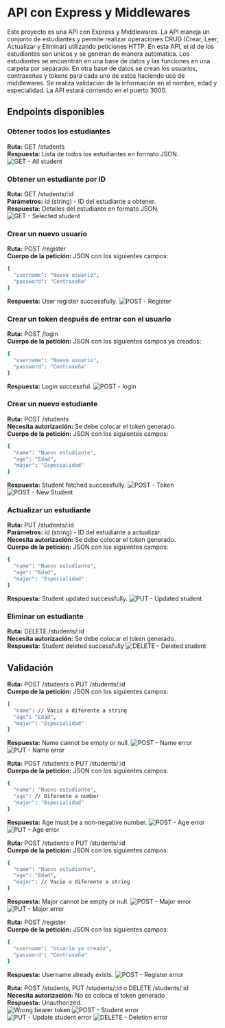 # API con Express y Middlewares

Este proyecto es una API con Express y Middlewares. La API maneja un conjunto de estudiantes y permite realizar operaciones CRUD (Crear, Leer, Actualizar y Eliminar) utilizando peticiones HTTP.
En esta API, el id de los estudiantes son unicos y se generan de manera automatica. Los estudiantes se encuentran en una base
de datos y las funciones en una carpeta por separado. 
En otra base de datos se crean los usuarios, contraseñas y tokens para cada uno de estos haciendo uso de middlewares.
Se realiza validación de la información en el nombre, edad y especialidad.
La API estará corriendo en el puerto 3000.

## Endpoints disponibles

### Obtener todos los estudiantes
**Ruta:** GET /students  
**Respuesta:** Lista de todos los estudiantes en formato JSON.
![GET - All student](image.png)

### Obtener un estudiante por ID
**Ruta:** GET /students/:id  
**Parámetros:** id (string) - ID del estudiante a obtener.  
**Respuesta:** Detalles del estudiante en formato JSON.
![GET - Selected student](image-1.png)

### Crear un nuevo usuario
**Ruta:** POST /register  
**Cuerpo de la petición:** JSON con los siguientes campos:
```bash
{
  "username": "Nuevo usuario",
  "password": "Contraseña"
}
```
**Respuesta:** User register successfully.
![POST - Register](image-2.png)

### Crear un token después de entrar con el usuario
**Ruta:** POST /login  
**Cuerpo de la petición:** JSON con los siguientes campos ya creados:
```bash
{
  "username": "Nuevo usuario",
  "password": "Contraseña"
}
```
**Respuesta:** Login successful.
![POST - login](image-3.png)

### Crear un nuevo estudiante
**Ruta:** POST /students  
**Necesita autorización:**  Se debe colocar el token generado.  
**Cuerpo de la petición:** JSON con los siguientes campos:

```bash
{
  "name": "Nuevo estudiante",
  "age": "Edad",
  "major": "Especialidad"
}
```
**Respuesta:** Student fetched successfully.
![POST - Token](image-4.png)
![POST - New Student](image-5.png)


### Actualizar un estudiante
**Ruta:** PUT /students/:id  
**Parámetros:** id (string) - ID del estudiante a actualizar.  
**Necesita autorización:**  Se debe colocar el token generado.  
**Cuerpo de la petición:** JSON con los siguientes campos:
```bash
{
  "name": "Nuevo estudiante",
  "age": "Edad",
  "major": "Especialidad"
}
``` 
**Respuesta:** Student updated successfully.
![PUT - Updated student](image-6.png)

### Eliminar un estudiante
**Ruta:** DELETE /students/:id  
**Necesita autorización:**  Se debe colocar el token generado.  
**Respuesta:** Student deleted successfully
![DELETE - Deleted student](image-7.png)


## Validación

**Ruta:** POST /students o PUT /students/:id  
**Cuerpo de la petición:** JSON con los siguientes campos:
```bash
{
  "name": // Vacio o diferente a string
  "age": "Edad",
  "major": "Especialidad"
}
```
**Respuesta:** Name cannot be empty or null.
![POST - Name error](image-8.png)
![PUT - Name error](image-11.png)


**Ruta:** POST /students o  PUT /students/:id  
**Cuerpo de la petición:** JSON con los siguientes campos:
```bash
{
  "name": "Nuevo estudiante",
  "age": // Diferente a number
  "major": "Especialidad"
}
```
**Respuesta:** Age must be a non-negative number.
![POST - Age error](image-9.png)
![PUT - Age error](image-12.png)

**Ruta:** POST /students o PUT /students/:id  
**Cuerpo de la petición:** JSON con los siguientes campos:
```bash
{
  "name": "Nuevo estudiante",
  "age": "Edad",
  "major": // Vacio o diferente a string
}
```
**Respuesta:** Major cannot be empty or null.
![POST - Major error](image-10.png)
![PUT - Major error](image-13.png)

**Ruta:** POST /register  
**Cuerpo de la petición:** JSON con los siguientes campos:
```bash
{
  "username": "Usuario ya creado",
  "password": "Contraseña"
}
```
**Respuesta:** Username already exists.
![POST - Register error](image-14.png)

**Ruta:** POST /students,  PUT /students/:id  o DELETE /students/:id  
**Necesita autorización:**  No se coloca el token generado  
**Respuesta:** Unauthorized.  
![Wrong bearer token](image-15.png)
![POST - Student error](image-16.png)
![PUT - Update student error](image-17.png)
![DELETE - Deletion error](image-18.png)